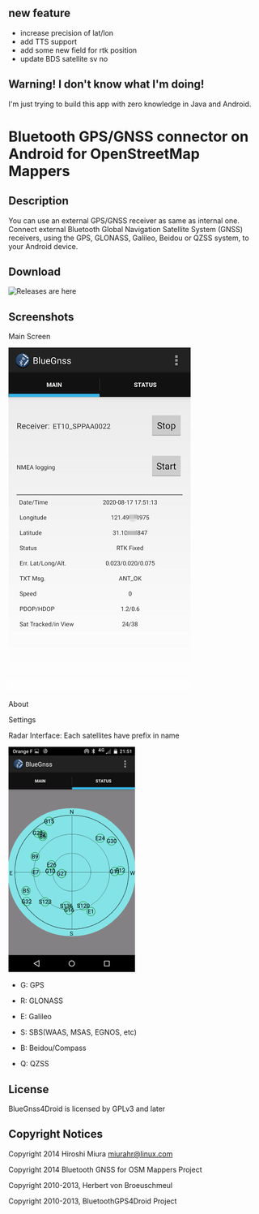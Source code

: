 ## new feature
 - increase precision of lat/lon
 - add TTS support
 - add some new field for rtk position
 - update BDS satellite sv no

## Warning! I don't know what I'm doing!

I'm just trying to build this app with zero knowledge in Java and Android.




# Bluetooth GPS/GNSS connector on Android for OpenStreetMap Mappers

## Description

You can use an external GPS/GNSS receiver as same as internal one.
Connect external Bluetooth Global Navigation Satellite System (GNSS)
receivers, using the GPS, GLONASS, Galileo, Beidou or QZSS system,
to your Android device.

## Download

![Releases are here](https://github.com/rinex20/bluegnss4droid/releases/tag/rtk)

## Screenshots


Main Screen

![Main Screen](/doc/images/Screenshot_main_rtk.png)

About

Settings


Radar Interface: Each satellites have prefix in name

![Main Screen](/doc/images/Screenshot_radar.png)
- G: GPS

- R: GLONASS

- E: Galileo

- S: SBS(WAAS, MSAS, EGNOS, etc)

- B: Beidou/Compass

- Q: QZSS

## License

BlueGnss4Droid is licensed by GPLv3 and later

## Copyright Notices

Copyright 2014 Hiroshi Miura <miurahr@linux.com>

Copyright 2014 Bluetooth GNSS for OSM Mappers Project

Copyright 2010-2013, Herbert von Broeuschmeul

Copyright 2010-2013, BluetoothGPS4Droid Project

